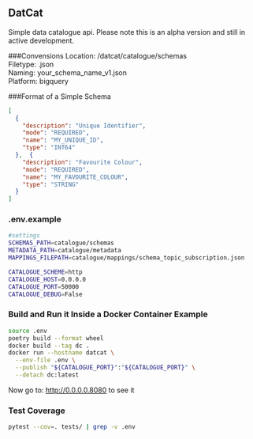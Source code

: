 ## DatCat
Simple data catalogue api.
Please note this is an alpha version and still in active development.

###Convensions
Location: /datcat/catalogue/schemas \
Filetype: .json \
Naming: your_schema_name_v1.json \
Platform: bigquery

###Format of a Simple Schema
```json
[
  {
    "description": "Unique Identifier",
    "mode": "REQUIRED",
    "name": "MY_UNIQUE_ID",
    "type": "INT64"
  },  {
    "description": "Favourite Colour",
    "mode": "REQUIRED",
    "name": "MY_FAVOURITE_COLOUR",
    "type": "STRING"
  }
]
```

### .env.example
```bash
#settings
SCHEMAS_PATH=catalogue/schemas
METADATA_PATH=catalogue/metadata
MAPPINGS_FILEPATH=catalogue/mappings/schema_topic_subscription.json

CATALOGUE_SCHEME=http
CATALOGUE_HOST=0.0.0.0
CATALOGUE_PORT=50000
CATALOGUE_DEBUG=False
```
### Build and Run it Inside a Docker Container Example

```bash
source .env
poetry build --format wheel
docker build --tag dc .
docker run --hostname datcat \
  --env-file .env \
  --publish "${CATALOGUE_PORT}":"${CATALOGUE_PORT}" \
  --detach dc:latest
```

Now go to: http://0.0.0.0.8080 to see it

### Test Coverage
```bash
pytest --cov=. tests/ | grep -v .env
```
